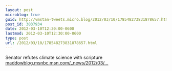 ```yaml
---
layout: post
microblog: true
guid: http://vmstan-tweets.micro.blog/2012/03/10/178548273831878657.html
post_id: 3037934
date: 2012-03-10T12:30:00-0600
lastmod: 2012-03-10T12:30:00-0600
type: post
url: /2012/03/10/178548273831878657.html
---
```

Senator refutes climate science with scripture <a href="http://maddowblog.msnbc.msn.com/_news/2012/03/09/10623040-inhofe-refutes-climate-science-with-scripture">maddowblog.msnbc.msn.com/_news/2012/03/…</a>
